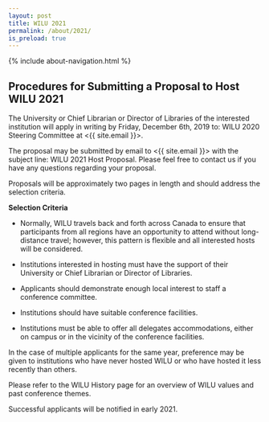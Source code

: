 ```yaml
---
layout: post
title: WILU 2021
permalink: /about/2021/
is_preload: true
---
```


 {% include about-navigation.html %}

## Procedures for Submitting a Proposal to Host WILU 2021

The University or Chief Librarian or Director of Libraries of the interested institution will apply in writing by Friday, December 6th, 2019 to: WILU 2020 Steering Committee at <{{ site.email }}>. 

The proposal may be submitted by email to <{{ site.email }}> with the subject line: WILU 2021 Host Proposal. Please feel free to contact us if you have any questions regarding your proposal. 

Proposals will be approximately two pages in length and should address the selection criteria. 

**Selection Criteria**

- Normally, WILU travels back and forth across Canada to ensure that participants from all regions have an opportunity to attend without long-distance travel; however, this pattern is flexible and all interested hosts will be considered. 

- Institutions interested in hosting must have the support of their University or Chief Librarian or Director of Libraries. 

- Applicants should demonstrate enough local interest to staff a conference committee. 

- Institutions should have suitable conference facilities. 

- Institutions must be able to offer all delegates accommodations, either on campus or in the vicinity of the conference facilities. 

In the case of multiple applicants for the same year, preference may be given to institutions who have never hosted WILU or who have hosted it less recently than others. 

Please refer to the WILU History page for an overview of WILU values and past conference themes. 

 

Successful applicants will be notified in early 2021. 
